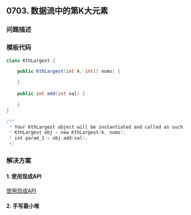<script src="https://cdn.bootcss.com/mathjax/2.7.7/MathJax.js?config=TeX-AMS-MML_HTMLorMML"></script>

## 0703. 数据流中的第K大元素

### 问题描述


### 模板代码

``` java
class KthLargest {

    public KthLargest(int k, int[] nums) {

    }
    
    public int add(int val) {

    }
}

/**
 * Your KthLargest object will be instantiated and called as such:
 * KthLargest obj = new KthLargest(k, nums);
 * int param_1 = obj.add(val);
 */
```

### 解决方案

#### 1. 使用现成API

[使用现成API](qu0703/solu1/Solution.java)

#### 2. 手写最小堆

